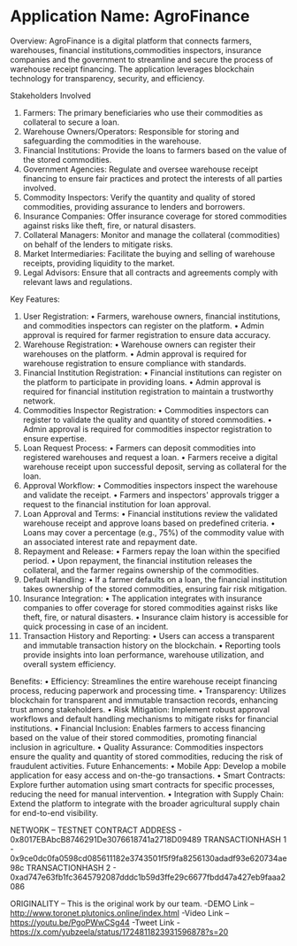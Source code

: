 # Application Name: AgroFinance  

Overview: AgroFinance is a digital platform that connects farmers, warehouses, financial institutions,commodities inspectors, insurance companies and the government to streamline and secure the process of warehouse receipt financing. The application leverages blockchain technology for transparency, security, and efficiency.

Stakeholders Involved
1.	Farmers: The primary beneficiaries who use their commodities as collateral to secure a loan.
2.	Warehouse Owners/Operators: Responsible for storing and safeguarding the commodities in the warehouse.
3.	Financial Institutions: Provide the loans to farmers based on the value of the stored commodities.
4.	Government Agencies: Regulate and oversee warehouse receipt financing to ensure fair practices and protect the interests of all parties involved.
5.	Commodity Inspectors: Verify the quantity and quality of stored commodities, providing assurance to lenders and borrowers.
6.	Insurance Companies: Offer insurance coverage for stored commodities against risks like theft, fire, or natural disasters.
7.	Collateral Managers: Monitor and manage the collateral (commodities) on behalf of the lenders to mitigate risks.
8.	Market Intermediaries: Facilitate the buying and selling of warehouse receipts, providing liquidity to the market.
9.	Legal Advisors: Ensure that all contracts and agreements comply with relevant laws and regulations.


Key Features:
1.	User Registration:
•	Farmers, warehouse owners, financial institutions, and commodities inspectors can register on the platform.
•	Admin approval is required for farmer registration to ensure data accuracy.
2.	Warehouse Registration:
•	Warehouse owners can register their warehouses on the platform.
•	Admin approval is required for warehouse registration to ensure compliance with standards.
3.	Financial Institution Registration:
•	Financial institutions can register on the platform to participate in providing loans.
•	Admin approval is required for financial institution registration to maintain a trustworthy network.
4.	Commodities Inspector Registration:
•	Commodities inspectors can register to validate the quality and quantity of stored commodities.
•	Admin approval is required for commodities inspector registration to ensure expertise.
5.	Loan Request Process:
•	Farmers can deposit commodities into registered warehouses and request a loan.
•	Farmers receive a digital warehouse receipt upon successful deposit, serving as collateral for the loan.
6.	Approval Workflow:
•	Commodities inspectors inspect the warehouse and validate the receipt.
•	Farmers and inspectors' approvals trigger a request to the financial institution for loan approval.
7.	Loan Approval and Terms:
•	Financial institutions review the validated warehouse receipt and approve loans based on predefined criteria.
•	Loans may cover a percentage (e.g., 75%) of the commodity value with an associated interest rate and repayment date.
8.	Repayment and Release:
•	Farmers repay the loan within the specified period.
•	Upon repayment, the financial institution releases the collateral, and the farmer regains ownership of the commodities.
9.	Default Handling:
•	If a farmer defaults on a loan, the financial institution takes ownership of the stored commodities, ensuring fair risk mitigation.
10.	Insurance Integration:
•	The application integrates with insurance companies to offer coverage for stored commodities against risks like theft, fire, or natural disasters.
•	Insurance claim history is accessible for quick processing in case of an incident.
11.	Transaction History and Reporting:
•	Users can access a transparent and immutable transaction history on the blockchain.
•	Reporting tools provide insights into loan performance, warehouse utilization, and overall system efficiency.


Benefits:
•	Efficiency: Streamlines the entire warehouse receipt financing process, reducing paperwork and processing time.
•	Transparency: Utilizes blockchain for transparent and immutable transaction records, enhancing trust among stakeholders.
•	Risk Mitigation: Implement robust approval workflows and default handling mechanisms to mitigate risks for financial institutions.
•	Financial Inclusion: Enables farmers to access financing based on the value of their stored commodities, promoting financial inclusion in agriculture.
•	Quality Assurance: Commodities inspectors ensure the quality and quantity of stored commodities, reducing the risk of fraudulent activities.
Future Enhancements:
•	Mobile App: Develop a mobile application for easy access and on-the-go transactions.
•	Smart Contracts: Explore further automation using smart contracts for specific processes, reducing the need for manual intervention.
•	Integration with Supply Chain: Extend the platform to integrate with the broader agricultural supply chain for end-to-end visibility.






NETWORK – TESTNET
CONTRACT ADDRESS - 0x8017EBAbcB8746291De3076618741a2718D09489
TRANSACTIONHASH 1 - 0x9ce0dc0fa0598cd085611182e3743501f5f9fa8256130adadf93e620734ae98c
TRANSACTIONHASH 2 - 0xad747e63fb1fc3645792087dddc1b59d3ffe29c6677fbdd47a427eb9faaa2086

ORIGINALITY – This is the original work by our team.
-DEMO Link –  http://www.toronet.plutonics.online/index.html
-Video Link –  https://youtu.be/PgoPWwCSg44
-Tweet Link -  https://x.com/yubzeela/status/1724811823931596878?s=20
